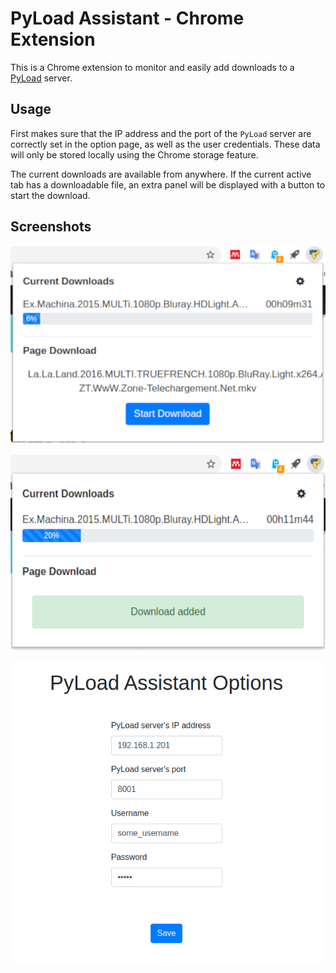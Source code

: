 # PyLoad Assistant - Chrome Extension

This is a Chrome extension to monitor and easily add downloads to a [PyLoad](https://github.com/pyload/pyload) server.


## Usage

First makes sure that the IP address and the port of the `PyLoad` server are correctly set in the option page, as well as the user credentials.
These data will only be stored locally using the Chrome storage feature.

The current downloads are available from anywhere.
If the current active tab has a downloadable file, an extra panel will be displayed with a button to start the download.


## Screenshots

![Screenshot1](images/screenshot-1.png)

![Screenshot2](images/screenshot-2.png)

![Screenshot3](images/screenshot-3.png)
